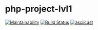# php-project-lvl1
[![Maintainability](https://api.codeclimate.com/v1/badges/970cce56722e33c9bf71/maintainability)](https://codeclimate.com/github/InfluxOW/php-project-lvl1/maintainability)
[![Build Status](https://travis-ci.org/InfluxOW/php-project-lvl1.svg?branch=master)](https://travis-ci.org/InfluxOW/php-project-lvl1)
[![asciicast](https://asciinema.org/a/k7FnSDs1bxW8gUM7LWzXfLbYp.svg)](https://asciinema.org/a/k7FnSDs1bxW8gUM7LWzXfLbYp)